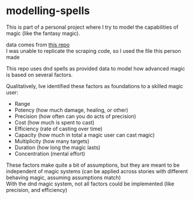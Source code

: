 # modelling-spells

This is part of a personal project where I try to model the capabilities of magic (like the fantasy magic). 

data comes from [this repo](https://github.com/dndManager/dnd5e)  
I was unable to replicate the scraping code, so I used the file this person made

This repo uses dnd spells as provided data to model how advanced magic is based on several factors. 


Qualitatively, Ive identified these factors as foundations to a skilled magic user:  
* Range
* Potency (how much damage, healing, or other)
* Precision (how often can you do acts of precision)
* Cost (how much is spent to cast)
* Efficiency (rate of casting over time)
* Capacity (how much in total a magic user can cast magic)
* Multiplicity (how many targets)
* Duration (how long the magic lasts)
* Concentration (mental effort)

These factors make quite a bit of assumptions, but they are meant to be independent of magic systems (can be applied across stories with different behaving magic, assuming assumptions match)  
With the dnd magic system, not all factors could be implemented (like precision, and efficiency)
